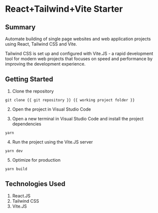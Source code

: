 # React+Tailwind+Vite Starter

## Summary

Automate building of single page websites and web application projects using React, Tailwind CSS and Vite.

Tailwind CSS is set up and configured with Vite.JS - a rapid development tool for modern web projects that focuses on speed and performance by improving the development experience.

## Getting Started

1. Clone the repository

```
git clone {{ git repository }} {{ working project folder }}
```

2. Open the project in Visual Studio Code

3. Open a new terminal in Visual Studio Code and install the project dependencies

```
yarn
```

4. Run the project using the Vite.JS server

```
yarn dev
```

5. Optimize for production

```
yarn build
```

## Technologies Used

1. React.JS
2. Tailwind CSS
3. Vite.JS
